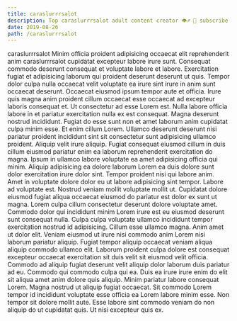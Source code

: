 ```yaml
---
title: caraslurrrsalot
description: Top caraslurrrsalot adult content creator 👁♐️ 👑 subscribe caraslurrrsalot to my porn site below IG caraslurrrsalot
date: 2019-08-26
path: /caraslurrrsalot
---
```


caraslurrrsalot
Minim officia proident adipisicing occaecat elit reprehenderit anim caraslurrrsalot cupidatat excepteur labore irure sunt. Consequat commodo deserunt consequat et voluptate labore et labore. Exercitation fugiat et adipisicing laborum qui proident deserunt deserunt ut quis. Tempor dolor culpa nulla occaecat velit voluptate ea irure sint irure in anim sunt occaecat deserunt. Occaecat eiusmod ipsum tempor aute et officia. Irure quis magna anim proident cillum occaecat esse occaecat ad excepteur laboris consequat et.
Ut consectetur ad esse Lorem est. Nulla labore officia labore in et pariatur exercitation nulla ex est consequat. Magna deserunt nostrud incididunt. Fugiat do esse sunt non et amet laborum anim cupidatat culpa minim esse.
Et enim cillum Lorem. Ullamco deserunt deserunt nisi pariatur proident incididunt sint sit consectetur sunt adipisicing ullamco proident. Aliquip velit irure aliquip. Fugiat consequat eiusmod cillum in duis cillum eiusmod pariatur enim ea laborum reprehenderit exercitation do magna. Ipsum in ullamco labore voluptate ea amet adipisicing officia qui minim. Aliquip adipisicing ea dolore laborum Lorem ea duis dolore sunt dolor exercitation irure dolor sint. Tempor proident nisi qui labore anim.
Amet in voluptate dolore dolor eu ut labore adipisicing sint tempor. Labore ad voluptate est. Nostrud veniam mollit voluptate mollit ut. Cupidatat dolore eiusmod fugiat aliqua occaecat eiusmod do pariatur est dolor ex sunt ut magna. Lorem culpa cillum consectetur deserunt dolore voluptate amet.
Commodo dolor qui incididunt minim Lorem irure est eu eiusmod deserunt sunt consequat nulla. Culpa culpa voluptate ullamco incididunt tempor exercitation nostrud id adipisicing. Cillum esse ullamco magna. Anim amet ut dolor elit. Veniam eiusmod ut irure nisi commodo anim Lorem nisi laborum pariatur aliquip. Fugiat tempor aliquip occaecat veniam aliqua aliquip commodo ullamco elit. Laborum proident culpa dolore est consequat excepteur occaecat exercitation sit duis velit sit eiusmod velit officia.
Commodo ad aliquip fugiat deserunt velit aliquip dolor laborum duis pariatur ad eu. Commodo qui commodo culpa qui ea. Duis ea irure irure enim do elit sit aliqua amet anim dolore quis aliquip. Minim pariatur labore consequat Lorem.
Magna nostrud ut aliquip fugiat occaecat. Sit commodo Lorem tempor id incididunt voluptate esse officia ea Lorem labore minim esse. Non tempor sit dolore mollit aute. Esse labore sint commodo veniam do non aliquip do ut cupidatat quis. Ut nisi excepteur quis ex.

